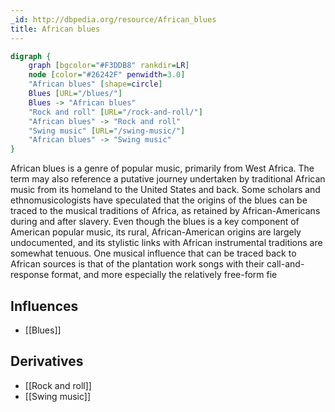 ```yaml
---
_id: http://dbpedia.org/resource/African_blues
title: African blues
---
```


```dot
digraph {
	graph [bgcolor="#F3DDB8" rankdir=LR]
	node [color="#26242F" penwidth=3.0]
	"African blues" [shape=circle]
	Blues [URL="/blues/"]
	Blues -> "African blues"
	"Rock and roll" [URL="/rock-and-roll/"]
	"African blues" -> "Rock and roll"
	"Swing music" [URL="/swing-music/"]
	"African blues" -> "Swing music"
}
```

African blues is a genre of popular music, primarily from West Africa. The term may also reference a putative journey undertaken by traditional African music from its homeland to the United States and back. Some scholars and ethnomusicologists have speculated that the origins of the blues can be traced to the musical traditions of Africa, as retained by African-Americans during and after slavery. Even though the blues is a key component of American popular music, its rural, African-American origins are largely undocumented, and its stylistic links with African instrumental traditions are somewhat tenuous. One musical influence that can be traced back to African sources is that of the plantation work songs with their call-and-response format, and more especially the relatively free-form fie

## Influences

- [[Blues]]

## Derivatives

- [[Rock and roll]]
- [[Swing music]]
